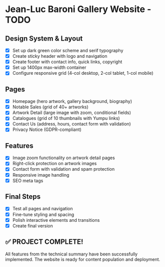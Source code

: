 # Jean-Luc Baroni Gallery Website - TODO

## Design System & Layout
- [x] Set up dark green color scheme and serif typography
- [x] Create sticky header with logo and navigation
- [x] Create footer with contact info, quick links, copyright
- [x] Set up 1400px max-width container
- [x] Configure responsive grid (4-col desktop, 2-col tablet, 1-col mobile)

## Pages
- [x] Homepage (hero artwork, gallery background, biography)
- [x] Notable Sales (grid of 40+ artworks)
- [x] Artwork Detail (large image with zoom, conditional fields)
- [x] Catalogues (grid of 10 thumbnails with Yumpu links)
- [x] Contact Us (address, hours, contact form with validation)
- [x] Privacy Notice (GDPR-compliant)

## Features
- [x] Image zoom functionality on artwork detail pages
- [x] Right-click protection on artwork images
- [x] Contact form with validation and spam protection
- [x] Responsive image handling
- [x] SEO meta tags

## Final Steps
- [x] Test all pages and navigation
- [x] Fine-tune styling and spacing
- [x] Polish interactive elements and transitions
- [x] Create final version

## ✅ PROJECT COMPLETE!

All features from the technical summary have been successfully implemented.
The website is ready for content population and deployment.
